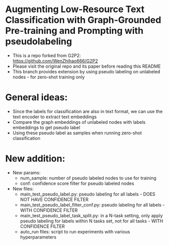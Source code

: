 # Augmenting Low-Resource Text Classification with Graph-Grounded Pre-training and Prompting with pseudolabeling
- This is a repo forked from G2P2: https://github.com/WenZhihao666/G2P2
- Please visit the original repo and its paper before reading this README
- This branch provides extension by using pseudo labeling on unlabeled nodes - for zero-shot training only


# General ideas:
- Since the labels for classification are also in text format, we can use the text encoder to extract text embeddings
- Compare the graph embeddings of unlabeled nodes with labels embeddings to get pseudo label
- Using these pseudo label as samples when running zero-shot classification

# New addition:
- New params:
	- num_sample: number of pseudo labeled nodes to use for training
	- conf: confidence score filter for pseudo labeled nodes
- New files:
	- main_test_pseudo_label.py: pseudo labeling for all labels - DOES NOT HAVE CONFIDENCE FILTER
	- main_test_pseudo_label_filter_conf.py: pseudo labeling for all labels - WITH CONFIDENCE FILTER
	- main_test_pseudo_label_task_split.py: in a N-task setting, only apply pseudo labeling for labels within N tasks set, not for all tasks - WITH CONFIDENCE FILTER
	- auto_run files: script to run experiments with various hyperparameters
